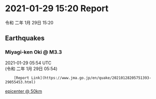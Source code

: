 # 2021-01-29 15:20 Report
令和 二年 1月 29日 15:20

## Earthquakes
### Miyagi-ken Oki @ M3.3
2021-01-29 05:54 UTC  
        (令和 二年 1月 29日 05:54)
  
        [Report Link](https://www.jma.go.jp/en/quake/20210128205751393-29055453.html)  
[epicenter @ 50km](https://www.google.com/maps/place/38°54'00%22+142°00'00%22/@38.9,142,17z/data=!3m1!4b1!4m5!3m4!1s0x0:0x0!8m2!3d38.9!4d142)